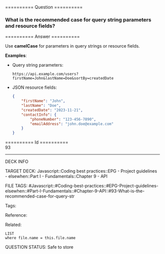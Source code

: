 ========== Question ==========  

### What is the recommended case for query string parameters and resource fields?  

========== Answer ==========  

Use **camelCase** for parameters in query strings or resource fields.

**Examples**:

-   Query string parameters:

    ```
    https://api.example.com/users?firstName=John&lastName=Doe&sortBy=createdDate
    ```

-   JSON resource fields:

    ```json
    {
        "firstName": "John",
        "lastName": "Doe",
        "createdDate": "2023-11-21",
        "contactInfo": {
            "phoneNumber": "123-456-7890",
            "emailAddress": "john.doe@example.com"
        }
    }
    ```

========== Id ==========  
93

---

DECK INFO

TARGET DECK: Javascript::Coding best practices::EPG - Project guidelines - elsewhen::Part I - Fundamentals::Chapter 9 - API

FILE TAGS: #Javascript::#Coding-best-practices::#EPG-Project-guidelines-elsewhen::#Part-I-Fundamentals::#Chapter-9-API::#93-What-is-the-recommended-case-for-query-str

Tags:

Reference:

Related:

```dataview
LIST
where file.name = this.file.name
```

QUESTION STATUS: Safe to store
